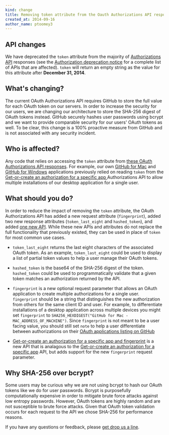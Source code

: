 ```yaml
---
kind: change
title: Removing token attribute from the Oauth Authorizations API responses
created_at: 2014-09-16
author_name: ptoomey3
---
```


## API changes

We have deprecated the `token` attribute from the majority of [Authorizations
API](/v3/oauth_authorizations/) responses
(see the
[Authorization deprecation notice][authorizations-token-deprecation-notice] for
a complete list of APIs that are affected). `token` will return an empty string
as the value for this attribute after **December 31, 2014**.


## What's changing?

The current OAuth Authorizations API requires GitHub to store the full value for
each OAuth token on our servers. In order to increase the security for our
users, we are changing our architecture to store the SHA-256 digest of OAuth
tokens instead. GitHub securely hashes user passwords using bcrypt and we want
to provide comparable security for our users' OAuth tokens as well. To be clear,
this change is a 100% proactive measure from GitHub and is not associated with
any security incident.

## Who is affected?

Any code that relies on accessing the `token` attribute from
[these OAuth Authorizations API responses][authorizations-token-deprecation-notice].
For example, our own [GitHub for Mac][github-for-mac] and
[GitHub for Windows][github-for-windows] applications previously relied on
reading `token` from the [Get-or-create an authorization for a specific app
][get-or-create-for-app] Authorizations API to allow multiple installations of
our desktop application for a single user.

## What should you do?

In order to reduce the impact of removing the `token` attribute, the OAuth
Authorizations API has added a new request attribute (`fingerprint`), added two
new response attributes (`token_last_eight` and `hashed_token`), and added
[one new API][get-or-create-for-app-fingerprint]. While these new APIs and
attributes do not replace the full functionality that previously existed, they
can be used in place of `token` for most common use cases.

* `token_last_eight` returns the last eight characters of the associated OAuth
token. As an example, `token_last_eight` could be used to display a list of
partial token values to help a user manage their OAuth tokens.

* `hashed_token` is the base64 of the SHA-256 digest of the token.
`hashed_token` could be used to programmatically validate that a given token
matches an authorization returned by the API.

* `fingerprint` is a new optional request parameter that allows an OAuth
application to create multiple authorizations for a single user. `fingerprint`
should be a string that distinguishes the new authorization from others
for the same client ID and user. For example, to differentiate installations of
a desktop application across multiple devices you might set `fingerprint` to
`SHA256_HEXDIGEST("GitHub for Mac - MAC_ADDRESS_OF_MACHINE")`. Since
`fingerprint` is not meant to be a user facing value, you should still set
`note` to help a user differentiate between authorizations on their
[OAuth applications listing on GitHub][app-listing]


* [Get-or-create an authorization for a specific app and fingerprint][get-or-create-for-app-fingerprint]
is a new API that is analagous to the
[Get-or-create an authorization for a specific app][get-or-create-for-app]
API, but adds support for the new `fingerprint` request parameter.

## Why SHA-256 over bcrypt?

Some users may be curious why we are not using bcrypt to hash our OAuth tokens
like we do for user passwords. Bcrypt is purposefully computationally expensive
in order to mitigate brute force attacks against low entropy passwords. However,
OAuth tokens are highly random and are not susceptible to brute force attacks.
Given that OAuth token validation occurs for each request to the API we chose
SHA-256 for performance reasons.



If you have any questions or feedback, please [get drop us a line][contact].

[contact]: https://github.com/contact?form[subject]=Removing+authorizations+token
[app-listing]: https://github.com/settings/applications
[create-a-new-authorization]: /v3/oauth_authorizations/#create-a-new-authorization
[get-or-create-for-app]: /v3/oauth_authorizations/#get-or-create-an-authorization-for-a-specific-app
[get-or-create-for-app-fingerprint]: /v3/oauth_authorizations/#get-or-create-an-authorization-for-a-specific-app-and-fingerprint
[github-for-mac]: https://mac.github.com/
[github-for-windows]: https://windows.github.com/
[authorizations-token-deprecation-notice]: /v3/oauth_authorizations/#deprecation-notice
